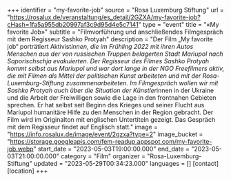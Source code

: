 +++
identifier = "my-favorite-job"
source = "Rosa Luxemburg Stiftung"
url = "https://rosalux.de/veranstaltung/es_detail/2GZXA/my-favorite-job?cHash=1fa5a955db20997af3c9d95d4e5c7141"
type = "event"
title = "«My favorite Job»"
subtitle = "Filmvorführung und anschließendes Filmgespräch mit dem Regisseur Sashko Protyah"
description = "Der Film „My favorite job“ porträtiert Aktivist*innen, die im Frühling 2022 mit ihren Autos Menschen aus der von russischen Truppen belagerten Stadt Mariupol nach Saporischschja evakuierten. Der Regisseur des Filmes Sashko Protyah kommt selbst aus Mariupol und war dort lange in der NGO Freefilmers aktiv, die mit Filmen als Mittel der politischen Kunst arbeiteten und mit der Rosa-Luxemburg-Stiftung zusammenarbeiteten.
Im Filmgespräch wollen wir mit Sashko Protyah auch über die Situation der Künstler*innen in der Ukraine und die Arbeit der Freiwilligen sowie die Lage in den frontnahen Gebieten sprechen. Er hat selbst seit Beginn des Krieges und seiner Flucht aus Mariupol humanitäre Hilfe zu den Menschen in der Region gebracht.
Der Film wird im Originalton mit englischen Untertiteln gezeigt. Das Gespräch mit dem Regisseur findet auf Englisch statt."
image = "https://info.rosalux.de/image/event/2gzxa?type=2"
image_bucket = "https://storage.googleapis.com/fem-readup.appspot.com/my-favorite-job.webp"
start_date = "2023-05-03T19:00:00.000"
end_date = "2023-05-03T21:00:00.000"
category = "Film"
organizer = "Rosa-Luxemburg-Stiftung"
updated = "2023-05-29T00:34:23.000"
languages = []
[contact]
[location]
+++